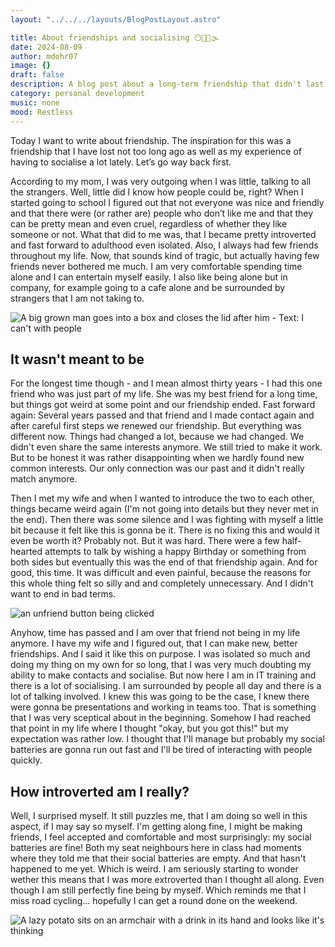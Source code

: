 ```yaml
---
layout: "../../../layouts/BlogPostLayout.astro"

title: About friendships and socialising 😶😶‍🌫️🌫️
date: 2024-08-09
author: mdohr07
image: {}
draft: false
description: A blog post about a long-term friendship that didn't last and my new found social skills
category: personal development
music: none
mood: Restless
---
```


Today I want to write about friendship. The inspiration for this was a friendship that I have lost not too long ago as well as my experience of having to socialise a lot lately.
Let’s go way back first. 

According to my mom, I was very outgoing when I was little, talking to all the strangers. Well, little did I know how people could be, right? When I started going to school I figured out that not everyone was nice and friendly and that there were (or rather are) people who don’t like me and that they can be pretty mean and even cruel, regardless of whether they like someone or not. What that did to me was, that I became pretty introverted and fast forward to adulthood even isolated. Also, I always had few friends throughout my life.
Now, that sounds kind of tragic, but actually having few friends never bothered me much. I am very comfortable spending time alone and I can entertain myself easily. I also like being alone but in company, for example going to a cafe alone and be surrounded by strangers that I am not taking to.

<img src="https://i.giphy.com/w6KSZzKkyOcWuuGdLg.webp" alt="A big grown man goes into a box and closes the lid after him - Text: I can't with people">

## It wasn't meant to be
For the longest time though - and I mean almost thirty years - I had this one friend who was just part of my life. She was my best friend for a long time, but things got weird at some point and our friendship ended.
Fast forward again: Several years passed and that friend and I made contact again and after careful first steps we renewed our friendship.
But everything was different now. Things had changed a lot, because we had changed. We didn't even share the same interests anymore. We still tried to make it work. But to be honest it was rather disappointing when we hardly found new common interests. Our only connection was our past and it didn't really match anymore.

Then I met my wife and when I wanted to introduce the two to each other, things became weird again (I'm not going into details but they never met in the end). Then there was some silence and I was fighting with myself a little bit because it felt like this is gonna be it. There is no fixing this and would it even be worth it? Probably not. But it was hard.
There were a few half-hearted attempts to talk by wishing a happy Birthday or something from both sides but eventually this was the end of that friendship again. And for good, this time. It was difficult and even painful, because the reasons for this whole thing felt so silly and and completely unnecessary. And I didn't want to end in bad terms.

<img src="https://media2.giphy.com/media/v1.Y2lkPTc5MGI3NjExaHBqemI1eWI2Zjc2ZnhnN2FubDZrY3JreW91NW5wcTRtZWFqZXozMCZlcD12MV9pbnRlcm5hbF9naWZfYnlfaWQmY3Q9Zw/LdnljOZPgqyXu/giphy.webp" alt="an unfriend button being clicked">

Anyhow, time has passed and I am over that friend not being in my life anymore. I have my wife and I figured out, that I can make new, better friendships. And I said it like this on purpose. I was isolated so much and doing my thing on my own for so long, that I was very much doubting my ability to make contacts and socialise. 
But now here I am in IT training and there is a lot of socialising. I am surrounded by people all day and there is a lot of talking involved. I knew this was going to be the case, I knew there were gonna be presentations and working in teams too. That is something that I was very sceptical about in the beginning. Somehow I had reached that point in my life where I thought "okay, but you got this!" but my expectation was rather low. I thought that I'll manage but probably my social batteries are gonna run out fast and I'll be tired of interacting with people quickly.

## How introverted am I really?
Well, I surprised myself. It still puzzles me, that I am doing so well in this aspect, if I may say so myself. I'm getting along fine, I might be making friends, I feel accepted and comfortable and most surprisingly: my social batteries are fine! Both my seat neighbours here in class had moments where they told me that their social batteries are empty. And that hasn't happened to me yet. Which is weird. I am seriously starting to wonder wether this means that I was more extroverted than I thought all along. Even though I am still perfectly fine being by myself. Which reminds me that I miss road cycling... hopefully I can get a round done on the weekend.

<img src="https://i.giphy.com/UsSqh1tDV8rVUZCJF3.webp" alt="A lazy potato sits on an armchair with a drink in its hand and looks like it's thinking">


